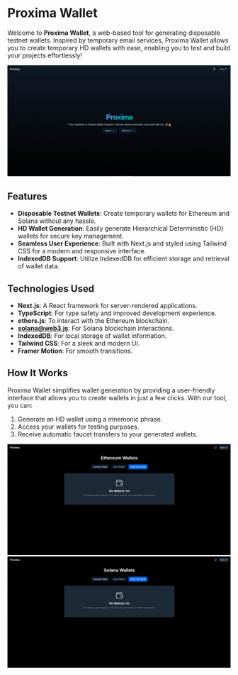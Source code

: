 # Proxima Wallet

Welcome to **Proxima Wallet**, a web-based tool for generating disposable testnet wallets. Inspired by temporary email services, Proxima Wallet allows you to create temporary HD wallets with ease, enabling you to test and build your projects effortlessly!

![Proxima Wallet Hero Image](./appimgs/hero-page.png)

## Features

- **Disposable Testnet Wallets**: Create temporary wallets for Ethereum and Solana without any hassle.
- **HD Wallet Generation**: Easily generate Hierarchical Deterministic (HD) wallets for secure key management.
- **Seamless User Experience**: Built with Next.js and styled using Tailwind CSS for a modern and responsive interface.
- **IndexedDB Support**: Utilize IndexedDB for efficient storage and retrieval of wallet data.

## Technologies Used

- **Next.js**: A React framework for server-rendered applications.
- **TypeScript**: For type safety and improved development experience.
- **ethers.js**: To interact with the Ethereum blockchain.
- **solana@web3.js**: For Solana blockchain interactions.
- **IndexedDB**: For local storage of wallet information.
- **Tailwind CSS**: For a sleek and modern UI.
- **Framer Motion**: For smooth transitions.


## How It Works

Proxima Wallet simplifies wallet generation by providing a user-friendly interface that allows you to create wallets in just a few clicks. With our tool, you can:

1. Generate an HD wallet using a mnemonic phrase.
2. Access your wallets for testing purposes.
3. Receive automatic faucet transfers to your generated wallets.

![Ethereum Wallet Page](./appimgs/eth-page.png)
![Solana Wallet Page](./appimgs/sol-page.png)
